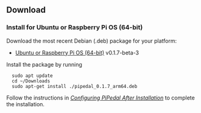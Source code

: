 ## Download

### Install for Ubuntu or Raspberry Pi OS (64-bit)

Download the most recent Debian (.deb) package for your platform:

- [Ubuntu or Raspberry Pi OS (64-bit)](https://github.com/rerdavies/pipedal/releases/download/v0.1.7-beta-3/pipedal_0.1.7_arm64.deb) v0.1.7-beta-3

Install the package by running 

```
  sudo apt update
  cd ~/Downloads  
  sudo apt-get install ./pipedal_0.1.7_arm64.deb
```

Follow the instructions in [_Configuring PiPedal After Installation_](https://rerdavies.github.io/pipedal/Configuring.html) to complete the installation.
